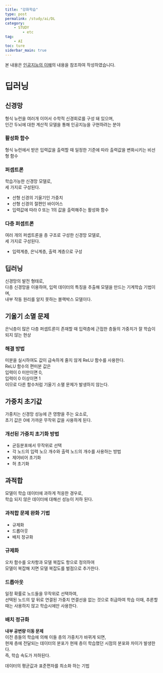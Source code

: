```yaml
---
title: "강화학습"
type: post
permalink: /study/ai/DL
category: 
    - STUDY
        - etc
tag:
    - AI
toc: ture
siderbar_main: true
---
```

본 내용은 [인공지능의 이해](https://www.edwith.org/knusw-ai)의 내용을 참조하여 작성하였습니다.  

# 딥러닝
## 신경망
형식 뉴런을 여러개 이어서 수학적 신경회로를 구성 돼 있으며,  
인간 두뇌에 대한 계산적 모델을 통해 인공지능을 구현하려는 분야

### 활성화 함수
형식 뉴런에서 받은 입력값을 출력할 때 일정한 기준에 따라 출력값을 변화시키는 비선형 함수

### 퍼셉트론
학습가능한 신경망 모델로,  
세 가지로 구성된다.  
- 선형 신경의 기울기인 가중치
- 선형 신경의 절편인 바이어스
- 입력값에 따라 0 또는 1의 값을 출력해주는 활성화 함수

### 다층 퍼셉트론
여러 개의 퍼셉트론을 층 구조로 구성한 신경망 모델로,  
세 가지로 구성된다.  
- 입력계층, 은닉계층, 출력 계층으로 구성

## 딥러닝
신경망의 발전 형태로,  
다층 신경망을 이용하여, 입력 데이터의 특징을 추출해 모델을 만드는 기계학습 기법이며,  
내부 작동 원리를 알지 못하는 블랙박스 모델이다.

## 기울기 소멸 문제
은닉층이 많은 다층 퍼셉트론이 존재할 때 입력층에 근접한 층들의 가중치가 잘 학습이 되지 않는 현상

### 해결 방법
미분을 실시하여도 값이 급속하게 줄지 않게 ReLU 함수를 사용한다.  
ReLU 함수의 편미분 값은  
입력이 0 미만이면 0,  
입력이 0 이상이면 1  
이므로 다른 함수처럼 기울기 소멸 문제가 발생하지 않는다.

## 가중치 초기값
가중치는 신경망 성능에 큰 영향을 주는 요소로,  
초기 값은 0에 가까운 무작위 값을 사용하게 된다.

### 개선된 가중치 초기화 방법
- 균등분포에서 무작위로 선택
- 각 노드의 입력 노으 개수와 출력 노드의 개수를 사용하는 방법
- 제어비어 초기화
- 허 초기화

## 과적합
모델이 학습 데이터에 과하게 적응한 경우로,  
학습 되지 않은 데이터에 대해선 성능이 저하 된다.  

### 과적합 문제 완화 기법
- 규제화
- 드롭아웃
- 배치 정규화

### 규제화
오차 함수를 오차항과 모델 복잡도 항으로 정의하여  
모델이 복잡해 지면 모델 복잡도를 벌점으로 추가한다.  

### 드롭아웃
일정 확률로 노드들을 무작위로 선택하여,  
선택된 노드의 앞 뒤로 연결된 가중치 연결선을 없는 것으로 취급하여 학습
이때, 추론할 때는 사용하지 않고 학습시에만 사용한다.

### 배치 정규화
**내부 공변량 이동 문제**  
이전 층들의 학습에 의해 이들 층의 가중치가 바뀌게 되면,  
현재 층에 전달되는 데이터의 분포가 현재 층이 학습했던 시점의 분포와 차이가 발생한다.  
즉, 학습 속도가 저하된다.

데이터의 평균값과 표준편차를 최소화 하는 기법